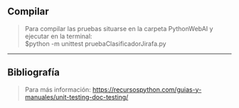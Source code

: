 ## Compilar
> Para compilar las pruebas situarse en la carpeta PythonWebAI y ejecutar en la terminal:\
  $python -m unittest pruebaClasificadorJirafa.py
----
## Bibliografía
> Para más información:
https://recursospython.com/guias-y-manuales/unit-testing-doc-testing/
